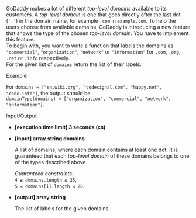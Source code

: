 
GoDaddy makes a lot of different  _top-level domains_  available to its customers. A  _top-level domain_  is one that goes directly after the last dot (`'.'`) in the domain name, for example  `.com`  in  `example.com`. To help the users choose from available domains, GoDaddy is introducing a new feature that shows the type of the chosen  _top-level domain_. You have to implement this feature.  
To begin with, you want to write a function that labels the domains as  `"commercial"`,  `"organization"`,  `"network"`  or  `"information"`  for  `.com`,  `.org`,  `.net`  or  `.info`  respectively.  
For the given list of  `domains`  return the list of their labels.

Example

For  `domains = ["en.wiki.org", "codesignal.com", "happy.net", "code.info"]`, the output should be  
`domainType(domains) = ["organization", "commercial", "network", "information"]`.

Input/Output

-   **[execution time limit] 3 seconds (cs)**

-   **[input] array.string domains**

    A list of domains, where each domain contains at least one dot. It is guaranteed that each  _top-level domain_  of these domains belongs to one of the types described above.

    _Guaranteed constraints:_  
    `4 ≤ domains.length ≤ 25`,  
    `5 ≤ domains[i].length ≤ 20`.

-   **[output] array.string**

    The list of labels for the given domains.
